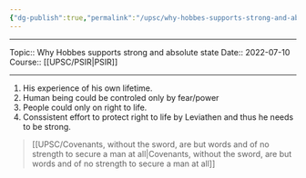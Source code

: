 ```yaml
---
{"dg-publish":true,"permalink":"/upsc/why-hobbes-supports-strong-and-absolute-state/","dgHomeLink":true,"dgPassFrontmatter":false}
---
```


----
Topic:: Why Hobbes supports strong and absolute state
Date:: 2022-07-10
Course:: [[UPSC/PSIR|PSIR]] 

----

1. His experience of his own lifetime. 
2. Human being could be controled only by fear/power
3. People could only on right to life. 
4. Conssistent effort to protect right to life by Leviathen and thus he needs to be strong. 

>[[UPSC/Covenants, without the sword, are but words and of no strength to secure a man at all|Covenants, without the sword, are but words and of no strength to secure a man at all]]

